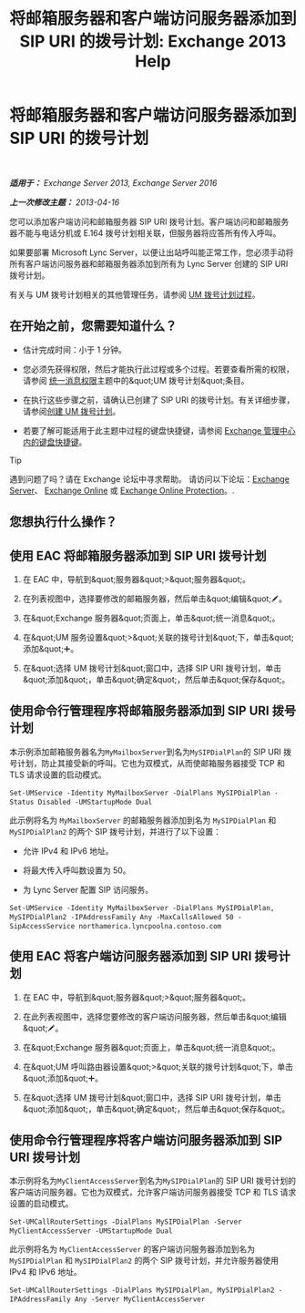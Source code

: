 ﻿---
title: '将邮箱服务器和客户端访问服务器添加到 SIP URI 的拨号计划: Exchange 2013 Help'
TOCTitle: 将邮箱服务器和客户端访问服务器添加到 SIP URI 的拨号计划
ms:assetid: 17fed308-ff0d-4e61-b9f9-e6680b6eccaa
ms:mtpsurl: https://technet.microsoft.com/zh-cn/library/Aa996399(v=EXCHG.150)
ms:contentKeyID: 52061483
ms.date: 05/21/2018
mtps_version: v=EXCHG.150
ms.translationtype: MT
---

# 将邮箱服务器和客户端访问服务器添加到 SIP URI 的拨号计划

 

_**适用于：** Exchange Server 2013, Exchange Server 2016_

_**上一次修改主题：** 2013-04-16_

您可以添加客户端访问和邮箱服务器 SIP URI 拨号计划。客户端访问和邮箱服务器不能与电话分机或 E.164 拨号计划相关联，但服务器将应答所有传入呼叫。

如果要部署 Microsoft Lync Server，以便让出站呼叫能正常工作，您必须手动将所有客户端访问服务器和邮箱服务器添加到所有为 Lync Server 创建的 SIP URI 拨号计划。

有关与 UM 拨号计划相关的其他管理任务，请参阅 [UM 拨号计划过程](um-dial-plan-procedures-exchange-2013-help.md)。

## 在开始之前，您需要知道什么？

  - 估计完成时间：小于 1 分钟。

  - 您必须先获得权限，然后才能执行此过程或多个过程。若要查看所需的权限，请参阅 [统一消息权限](unified-messaging-permissions-exchange-2013-help.md)主题中的\&quot;UM 拨号计划\&quot;条目。

  - 在执行这些步骤之前，请确认已创建了 SIP URI 的拨号计划。有关详细步骤，请参阅[创建 UM 拨号计划](create-a-um-dial-plan-exchange-2013-help.md)。

  - 若要了解可能适用于此主题中过程的键盘快捷键，请参阅 [Exchange 管理中心内的键盘快捷键](keyboard-shortcuts-in-the-exchange-admin-center-exchange-online-protection-help.md)。

> [!TIP]  
> 遇到问题了吗？请在 Exchange 论坛中寻求帮助。 请访问以下论坛：<a href="https://go.microsoft.com/fwlink/p/?linkid=60612">Exchange Server</a>、 <a href="https://go.microsoft.com/fwlink/p/?linkid=267542">Exchange Online</a> 或 <a href="https://go.microsoft.com/fwlink/p/?linkid=285351">Exchange Online Protection</a>。.


## 您想执行什么操作？

## 使用 EAC 将邮箱服务器添加到 SIP URI 拨号计划

1.  在 EAC 中，导航到\&quot;服务器\&quot;\>\&quot;服务器\&quot;。

2.  在列表视图中，选择要修改的邮箱服务器，然后单击\&quot;编辑\&quot;![编辑图标](images/Bb124582.6f53ccb2-1f13-4c02-bea0-30690e6ea71d(EXCHG.150).gif "编辑图标")。

3.  在\&quot;Exchange 服务器\&quot;页面上，单击\&quot;统一消息\&quot;。

4.  在\&quot;UM 服务设置\&quot;\>\&quot;关联的拨号计划\&quot;下，单击\&quot;添加\&quot;![添加图标](images/JJ218640.c1e75329-d6d7-4073-a27d-498590bbb558(EXCHG.150).gif "添加图标")。

5.  在\&quot;选择 UM 拨号计划\&quot;窗口中，选择 SIP URI 拨号计划，单击\&quot;添加\&quot;，单击\&quot;确定\&quot;，然后单击\&quot;保存\&quot;。

## 使用命令行管理程序将邮箱服务器添加到 SIP URI 拨号计划

本示例添加邮箱服务器名为`MyMailboxServer`到名为`MySIPDialPlan`的 SIP URI 拨号计划，防止其接受新的呼叫。它也为双模式，从而使邮箱服务器接受 TCP 和 TLS 请求设置的启动模式。

    Set-UMService -Identity MyMailboxServer -DialPlans MySIPDialPlan -Status Disabled -UMStartupMode Dual

此示例将名为 `MyMailboxServer` 的邮箱服务器添加到名为 `MySIPDialPlan` 和 `MySIPDialPlan2` 的两个 SIP 拨号计划，并进行了以下设置：

  - 允许 IPv4 和 IPv6 地址。

  - 将最大传入呼叫数设置为 50。

  - 为 Lync Server 配置 SIP 访问服务。

<!-- end list -->

    Set-UMService -Identity MyMailboxServer -DialPlans MySIPDialPlan, MySIPDialPlan2 -IPAddressFamily Any -MaxCallsAllowed 50 -SipAccessService northamerica.lyncpoolna.contoso.com

## 使用 EAC 将客户端访问服务器添加到 SIP URI 拨号计划

1.  在 EAC 中，导航到\&quot;服务器\&quot;\>\&quot;服务器\&quot;。

2.  在此列表视图中，选择您要修改的客户端访问服务器，然后单击\&quot;编辑\&quot;![编辑图标](images/Bb124582.6f53ccb2-1f13-4c02-bea0-30690e6ea71d(EXCHG.150).gif "编辑图标")。

3.  在\&quot;Exchange 服务器\&quot;页面上，单击\&quot;统一消息\&quot;。

4.  在\&quot;UM 呼叫路由器设置\&quot;\>\&quot;关联的拨号计划\&quot;下，单击\&quot;添加\&quot;![添加图标](images/JJ218640.c1e75329-d6d7-4073-a27d-498590bbb558(EXCHG.150).gif "添加图标")。

5.  在\&quot;选择 UM 拨号计划\&quot;窗口中，选择 SIP URI 拨号计划，单击\&quot;添加\&quot;，单击\&quot;确定\&quot;，然后单击\&quot;保存\&quot;。

## 使用命令行管理程序将客户端访问服务器添加到 SIP URI 拨号计划

本示例将名为`MyClientAccessServer`到名为`MySIPDialPlan`的 SIP URI 拨号计划的客户端访问服务器。它也为双模式，允许客户端访问服务器接受 TCP 和 TLS 请求设置的启动模式。

    Set-UMCallRouterSettings -DialPlans MySIPDialPlan -Server MyClientAccessServer -UMStartupMode Dual

此示例将名为 `MyClientAccessServer` 的客户端访问服务器添加到名为 `MySIPDialPlan` 和 `MySIPDialPlan2` 的两个 SIP 拨号计划，并允许服务器使用 IPv4 和 IPv6 地址。

    Set-UMCallRouterSettings -DialPlans MySIPDialPlan, MySIPDialPlan2 -IPAddressFamily Any -Server MyClientAccessServer

